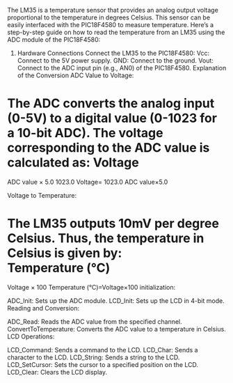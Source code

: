 The LM35 is a temperature sensor that provides an analog output voltage proportional to the temperature in degrees Celsius. This sensor can be easily interfaced with the PIC18F4580 to measure temperature. Here’s a step-by-step guide on how to read the temperature from an LM35 using the ADC module of the PIC18F4580:

1. Hardware Connections
Connect the LM35 to the PIC18F4580:
Vcc: Connect to the 5V power supply.
GND: Connect to the ground.
Vout: Connect to the ADC input pin (e.g., AN0) of the PIC18F4580.
Explanation of the Conversion
ADC Value to Voltage:

The ADC converts the analog input (0-5V) to a digital value (0-1023 for a 10-bit ADC).
The voltage corresponding to the ADC value is calculated as:
Voltage
=
ADC value
×
5.0
1023.0
Voltage= 
1023.0
ADC value×5.0
​
 
Voltage to Temperature:

The LM35 outputs 10mV per degree Celsius.
Thus, the temperature in Celsius is given by:
Temperature (°C)
=
Voltage
×
100
Temperature (°C)=Voltage×100
initialization:

ADC_Init: Sets up the ADC module.
LCD_Init: Sets up the LCD in 4-bit mode.
Reading and Conversion:

ADC_Read: Reads the ADC value from the specified channel.
ConvertToTemperature: Converts the ADC value to a temperature in Celsius.
LCD Operations:

LCD_Command: Sends a command to the LCD.
LCD_Char: Sends a character to the LCD.
LCD_String: Sends a string to the LCD.
LCD_SetCursor: Sets the cursor to a specified position on the LCD.
LCD_Clear: Clears the LCD display.
